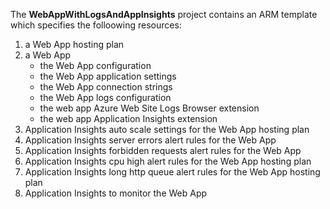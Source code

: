 
The **WebAppWithLogsAndAppInsights** project contains an ARM template which specifies the folloowing resources:

1.  a Web App hosting plan
2.  a Web App
    * the Web App configuration
    * the Web App application settings
    * the Web App connection strings
    * the Web App logs configuration
    * the web app Azure Web Site Logs Browser extension
    * the web app Application Insights extension
3.  Application Insights auto scale settings for the Web App hosting plan
4. Application Insights server errors alert rules for the Web App 
5. Application Insights forbidden requests alert rules for the Web App 
6. Application Insights cpu high alert rules for the Web App hosting plan
7. Application Insights long http queue alert rules for the Web App hosting plan
8. Application Insights to monitor the Web App
